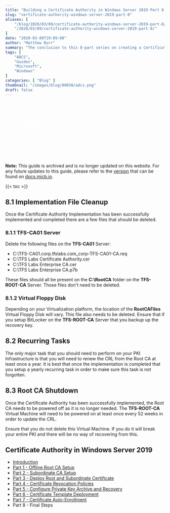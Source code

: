 ```yaml
---
title: "Building a Certificate Authority in Windows Server 2019 Part 8 - Final Steps"
slug: "certificate-authority-windows-server-2019-part-8"
aliases: [
    "/blog/2020/03/09/certificate-authority-windows-server-2019-part-8/",
    "/2020/03/09/certificate-authority-windows-server-2019-part-8/"
]
date: "2020-03-09T19:09:00"
author: "Matthew Burr"
summary: "The conclusion to this 8-part series on creating a Certificate Authority in Windows Server 2019 using Active Directory Certificate Services."
tags: [
    "ADCS",
    "Guides",
    "Microsoft",
    "Windows"
]
categories: [ "Blog" ]
thumbnail: "/images/blog/00030/adcs.png"
draft: false
---
```


<style type="text/css">
.pki-header {
    background-image: url("/images/blog/00030/pki-background.jpg");
    padding-top: 25px;
    padding-left: 25px;
    padding-right: 25px;
    color: #ffffff;
}
</style>

<div class="pki-header">
<strong>Practical Guide to PKI with Windows Server - First Edition</strong>

Now available for purchase, a complete book version of this guide. Includes an expanded version of this guide which includes over 300 screenshots, CLI configuration commands, quick start guide, additional details and more.

<div style="text-align:center; padding-top: 0px; padding-bottom: 25px;">
    <a href="/publications/practical-guide-to-pki-with-windows-server-first-edition/" style="color: #ffffff; cursor: pointer;" class="button mt-1" role="button" title="Learn More">Learn More</a>
</div>
</div>

**Note:** This guide is archived and is no longer updated on this website. For any future updates to this guide, please refer to the [version](https://docs.mjcb.io/microsoft/windows-server/windows-server-roles-features/adcs/adcs-windows-server-2019/adcs-windows-server-2019-part-8/) that can be found on [docs.mjcb.io](https://docs.mjcb.io/).

{{< toc >}}

## 8.1 Implementation File Cleanup ##

Once the Certificate Authority Implementation has been successfully implemented and completed there are a few files that should be deleted.

### 8.1.1 TFS-CA01 Server ##

Delete the following files on the **TFS-CA01** Server:

* C:\TFS-CA01.corp.tfslabs.com_corp-TFS-CA01-CA.req
* C:\TFS Labs Certificate Authority.cer
* C:\TFS Labs Enterprise CA.cer
* C:\TFS Labs Enterprise CA.p7b

These files should all be present on the **C:\RootCA** folder on the **TFS-ROOT-CA** Server. Those files don't need to be deleted.

### 8.1.2 Virtual Floppy Disk ##

Depending on your Virtualization platform, the location of the **RootCAFiles** Virtual Floppy Disk will vary. This file also needs to be deleted. Ensure that if you setup BitLocker on the **TFS-ROOT-CA** Server that you backup up the recovery key.

## 8.2 Recurring Tasks ##

The only major task that you should need to perform on your PKI Infrastructure is that you will need to renew the CRL from the Root CA at least once a year. It is best that once the implementation is completed that you setup a yearly recurring task in order to make sure this task is not forgotten.

## 8.3 Root CA Shutdown ##

Once the Certificate Authority has been successfully implemented, the Root CA needs to be powered off as it is no longer needed. The **TFS-ROOT-CA** Virtual Machine will need to be powered on at least once every 52 weeks in order to update the CRL.

Ensure that you do not delete this Virtual Machine. If you do it will break your entire PKI and there will be no way of recovering from this.

## Certificate Authority in Windows Server 2019 ##

* [Introduction](/blog/2020/03/09/certificate-authority-windows-server-2019)
* [Part 1 - Offline Root CA Setup](/blog/2020/03/09/certificate-authority-windows-server-2019-part-1)
* [Part 2 - Subordinate CA Setup](/blog/2020/03/09/certificate-authority-windows-server-2019-part-2)
* [Part 3 - Deploy Root and Subordinate Certificate](/blog/2020/03/09/certificate-authority-windows-server-2019-part-3)
* [Part 4 - Certificate Revocation Policies](/blog/2020/03/09/certificate-authority-windows-server-2019-part-4)
* [Part 5 - Configure Private Key Archive and Recovery](/blog/2020/03/09/certificate-authority-windows-server-2019-part-5)
* [Part 6 - Certificate Template Deployment](/blog/2020/03/09/certificate-authority-windows-server-2019-part-6)
* [Part 7 - Certificate Auto-Enrollment](/blog/2020/03/09/certificate-authority-windows-server-2019-part-7)
* Part 8 - Final Steps
